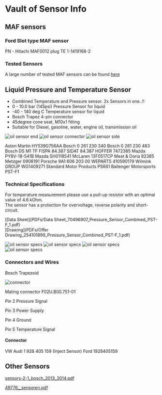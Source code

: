 # Vault of Sensor Info

## MAF sensors

### Ford Slot type MAF sensor
PN - Hitachi MAF0012
plug TE 1-1419168-2


### Tested Sensors
A large number of tested MAF sensors can be found [here](https://rusefi.com/forum/viewtopic.php?f=4&t=1726&p=36419)


## Liquid Pressure and Temperature Sensor

- Combined Temperature and Pressure sensor. 2x Sensors in one..!!
- 0 - 10.0 bar (145psi) Pressure Sensor for liquid
- -40 - 140 deg C Temperature sensor for liquid
- Bosch Trapez 4-pin connector
- 45degree cone seat, M10x1 fitting
- Suitable for Diesel, gasoline, water, engine oil, transmission oil 

![oil sensor end](Images/oilsense1.jpg)
![oil sensor connector](Images/oilsense2.jpg)
![oil sensor side](Images/oilsense3.jpg)

Aston Martin HY539G756AA
Bosch 0 261 230 340
Bosch 0 261 230 483
Bosch DS M1 TF
FISPA 84.387
SIDAT 84.387
HOFFER 7472385
Mazda PY8V-18-541B
Mazda SH0118541
McLaren 13F0517CP
Meat & Doria 82385
Metzger 0906191
Porsche 9A1 606 203 00
WEPARTS 410590179
Wilmink GROUP WG1409271
Standard Motor Products PS661
Ballenger Motorsports PST-F1

### Technical Specifications

For temperature measurement please use a pull-up resistor with an optimal value of 4.6 kOhm.  
The sensor has a protection for overvoltage, reverse polarity and short-circuit.  

[Data Sheet](PDFs/Data Sheet_70496907_Pressure_Sensor_Combined_PST-F_1.pdf)  
[Drawing](PDFs/Offer Drawing_254101899_Pressure_Sensor_Combined_PST-F_1.pdf)

![oil sensor specs](Images/oilsensespecs1.jpg)
![oil sensor specs](Images/oilsensespecs2.jpg)
![oil sensor specs](Images/oilsensespecs3.jpg)
![oil sensor specs](Images/oilsensespecs4.jpg)

### Connectors and Wires

Bosch Trapezoid

![connector](Images/oilsenseconn.jpg)

Mating connector
F02U.B00.751-01

Pin 2 Pressure Signal

Pin 3 Power Supply

Pin 4 Ground

Pin 5 Temperature Signal

#### Connector
VW Audi 1 928 405 159 (Inject Sensor)
Ford 1928405159

## Other Sensors

[sensors-2-1_bosch_2013_2014.pdf](OEM-Docs/Bosch/sensors-2-1_bosch_2013_2014.pdf)

[49776__sensoren.pdf](OEM-Docs/Bosch/49776__sensoren.pdf)

